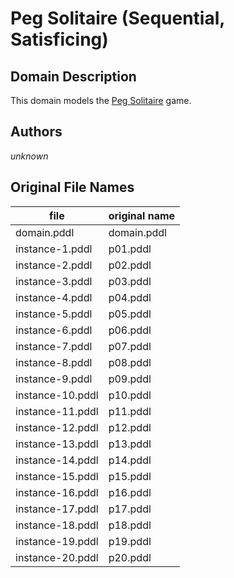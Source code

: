 # Peg Solitaire (Sequential, Satisficing)

## Domain Description

This domain models the [Peg Solitaire](https://en.wikipedia.org/wiki/Peg_solitaire) game.

## Authors

*unknown*

## Original File Names

| file             | original name |
|------------------|---------------|
| domain.pddl      | domain.pddl   |
| instance-1.pddl  | p01.pddl      |
| instance-2.pddl  | p02.pddl      |
| instance-3.pddl  | p03.pddl      |
| instance-4.pddl  | p04.pddl      |
| instance-5.pddl  | p05.pddl      |
| instance-6.pddl  | p06.pddl      |
| instance-7.pddl  | p07.pddl      |
| instance-8.pddl  | p08.pddl      |
| instance-9.pddl  | p09.pddl      |
| instance-10.pddl | p10.pddl      |
| instance-11.pddl | p11.pddl      |
| instance-12.pddl | p12.pddl      |
| instance-13.pddl | p13.pddl      |
| instance-14.pddl | p14.pddl      |
| instance-15.pddl | p15.pddl      |
| instance-16.pddl | p16.pddl      |
| instance-17.pddl | p17.pddl      |
| instance-18.pddl | p18.pddl      |
| instance-19.pddl | p19.pddl      |
| instance-20.pddl | p20.pddl      |
